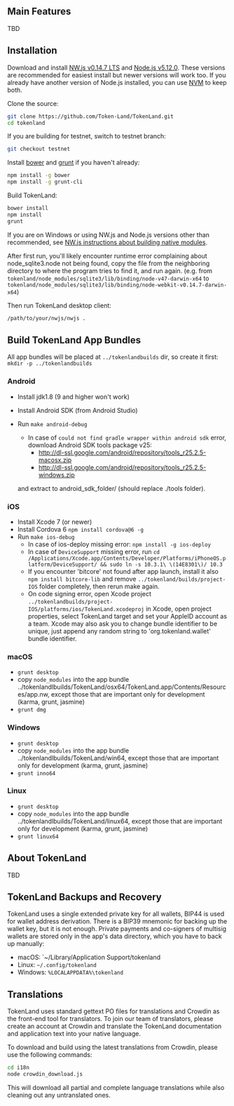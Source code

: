 



## Main Features

TBD

## Installation

Download and install [NW.js v0.14.7 LTS](https://dl.nwjs.io/v0.14.7) and [Node.js v5.12.0](https://nodejs.org/download/release/v5.12.0/).  These versions are recommended for easiest install but newer versions will work too.  If you already have another version of Node.js installed, you can use [NVM](https://github.com/creationix/nvm) to keep both.

Clone the source:

```sh
git clone https://github.com/Token-Land/TokenLand.git
cd tokenland
```

If you are building for testnet, switch to testnet branch:
```sh
git checkout testnet
```

Install [bower](http://bower.io/) and [grunt](http://gruntjs.com/getting-started) if you haven't already:

```sh
npm install -g bower
npm install -g grunt-cli
```

Build TokenLand:

```sh
bower install
npm install
grunt
```
If you are on Windows or using NW.js and Node.js versions other than recommended, see [NW.js instructions about building native modules](http://docs.nwjs.io/en/latest/For%20Users/Advanced/Use%20Native%20Node%20Modules/).

After first run, you'll likely encounter runtime error complaining about node_sqlite3.node not being found, copy the file from the neighboring directory to where the program tries to find it, and run again. (e.g. from `tokenland/node_modules/sqlite3/lib/binding/node-v47-darwin-x64` to `tokenland/node_modules/sqlite3/lib/binding/node-webkit-v0.14.7-darwin-x64`)

Then run TokenLand desktop client:

```sh
/path/to/your/nwjs/nwjs .
```

## Build TokenLand App Bundles

All app bundles will be placed at `../tokenlandbuilds` dir, so create it first: `mkdir -p ../tokenlandbuilds`


### Android
- Install jdk1.8 (9 and higher won't work)
- Install Android SDK (from Android Studio)
- Run `make android-debug`
  * In case of `could not find gradle wrapper within android sdk` error, download Android SDK tools package v25:
    * http://dl-ssl.google.com/android/repository/tools_r25.2.5-macosx.zip
    * http://dl-ssl.google.com/android/repository/tools_r25.2.5-windows.zip

  and extract to android_sdk_folder/ (should replace ./tools folder).

### iOS

- Install Xcode 7 (or newer)
- Install Cordova 6 `npm install cordova@6 -g`
- Run `make ios-debug`
  * In case of ios-deploy missing error: `npm install -g ios-deploy`
  * In case of `DeviceSupport` missing error, run `cd /Applications/Xcode.app/Contents/Developer/Platforms/iPhoneOS.platform/DeviceSupport/ && sudo ln -s 10.3.1\ \(14E8301\)/ 10.3`
  * If you encounter 'bitcore' not found after app launch, install it also `npm install bitcore-lib` and remove `../tokenland/builds/project-IOS` folder completely, then rerun make again.
  * On code signing error, open Xcode project `../tokenlandbuilds/project-IOS/platforms/ios/TokenLand.xcodeproj` in Xcode, open project properties, select TokenLand target and set your AppleID account as a team. Xcode may also ask you to change bundle identifier to be unique, just append any random string to 'org.tokenland.wallet' bundle identifier.

### macOS

- `grunt desktop`
- copy `node_modules` into the app bundle ../tokenlandlbuilds/TokenLand/osx64/TokenLand.app/Contents/Resources/app.nw, except those that are important only for development (karma, grunt, jasmine)
- `grunt dmg`

### Windows

- `grunt desktop`
- copy `node_modules` into the app bundle ../tokenlandlbuilds/TokenLand/win64, except those that are important only for development (karma, grunt, jasmine)
- `grunt inno64`

### Linux

- `grunt desktop`
- copy `node_modules` into the app bundle ../tokenlandlbuilds/TokenLand/linux64, except those that are important only for development (karma, grunt, jasmine)
- `grunt linux64`


## About TokenLand

TBD

## TokenLand Backups and Recovery

TokenLand uses a single extended private key for all wallets, BIP44 is used for wallet address derivation.  There is a BIP39 mnemonic for backing up the wallet key, but it is not enough.  Private payments and co-signers of multisig wallets are stored only in the app's data directory, which you have to back up manually:

* macOS: `~/Library/Application Support/tokenland
* Linux: `~/.config/tokenland`
* Windows: `%LOCALAPPDATA%\tokenland`


## Translations

TokenLand uses standard gettext PO files for translations and Crowdin as the front-end tool for translators. To join our team of translators, please create an account at Crowdin and translate the TokenLand documentation and application text into your native language.

To download and build using the latest translations from Crowdin, please use the following commands:

```sh
cd i18n
node crowdin_download.js
```

This will download all partial and complete language translations while also cleaning out any untranslated ones.


